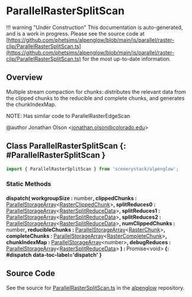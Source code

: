 # ParallelRasterSplitScan

!!! warning "Under Construction"
    This documentation is auto-generated, and is a work in progress. Please see the source code at
    [https://github.com/phetsims/alpenglow/blob/main/js/parallel/raster-clip/ParallelRasterSplitScan.ts](https://github.com/phetsims/alpenglow/blob/main/js/parallel/raster-clip/ParallelRasterSplitScan.ts) for the most up-to-date information.

## Overview

Multiple stream compaction for chunks: distributes the relevant data from the clipped chunks to the reducible and
complete chunks, and generates the chunkIndexMap.

NOTE: Has similar code to ParallelRasterEdgeScan

@author Jonathan Olson &lt;jonathan.olson@colorado.edu&gt;

## Class ParallelRasterSplitScan {: #ParallelRasterSplitScan }


```js
import { ParallelRasterSplitScan } from 'scenerystack/alpenglow';
```
### Static Methods

#### dispatch( workgroupSize : <span style="font-weight: 400;"><span style="color: hsla(calc(var(--md-hue) + 180deg),80%,40%,1);">number</span></span>, clippedChunks : <span style="font-weight: 400;">[ParallelStorageArray](../alpenglow/ParallelStorageArray.md)&lt;[RasterClippedChunk](../alpenglow/RasterClippedChunk.md)&gt;</span>, splitReduces0 : <span style="font-weight: 400;">[ParallelStorageArray](../alpenglow/ParallelStorageArray.md)&lt;[RasterSplitReduceData](../alpenglow/RasterSplitReduceData.md)&gt;</span>, splitReduces1 : <span style="font-weight: 400;">[ParallelStorageArray](../alpenglow/ParallelStorageArray.md)&lt;[RasterSplitReduceData](../alpenglow/RasterSplitReduceData.md)&gt;</span>, splitReduces2 : <span style="font-weight: 400;">[ParallelStorageArray](../alpenglow/ParallelStorageArray.md)&lt;[RasterSplitReduceData](../alpenglow/RasterSplitReduceData.md)&gt;</span>, numClippedChunks : <span style="font-weight: 400;"><span style="color: hsla(calc(var(--md-hue) + 180deg),80%,40%,1);">number</span></span>, reducibleChunks : <span style="font-weight: 400;">[ParallelStorageArray](../alpenglow/ParallelStorageArray.md)&lt;[RasterChunk](../alpenglow/RasterChunk.md)&gt;</span>, completeChunks : <span style="font-weight: 400;">[ParallelStorageArray](../alpenglow/ParallelStorageArray.md)&lt;[RasterCompleteChunk](../alpenglow/RasterCompleteChunk.md)&gt;</span>, chunkIndexMap : <span style="font-weight: 400;">[ParallelStorageArray](../alpenglow/ParallelStorageArray.md)&lt;<span style="color: hsla(calc(var(--md-hue) + 180deg),80%,40%,1);">number</span>&gt;</span>, debugReduces : <span style="font-weight: 400;">[ParallelStorageArray](../alpenglow/ParallelStorageArray.md)&lt;[RasterSplitReduceData](../alpenglow/RasterSplitReduceData.md)&gt;</span> ) : <span style="font-weight: 400;">Promise&lt;<span style="color: hsla(calc(var(--md-hue) + 180deg),80%,40%,1);">void</span>&gt;</span> {: #dispatch data-toc-label='dispatch' }



## Source Code

See the source for [ParallelRasterSplitScan.ts](https://github.com/phetsims/alpenglow/blob/main/js/parallel/raster-clip/ParallelRasterSplitScan.ts) in the [alpenglow](https://github.com/phetsims/alpenglow) repository.
